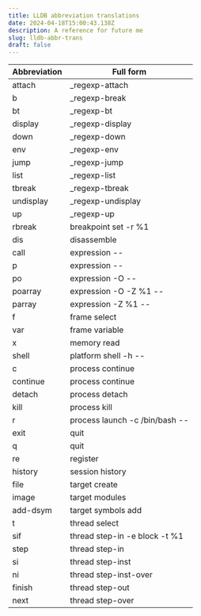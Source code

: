 ```yaml
---
title: LLDB abbreviation translations
date: 2024-04-18T15:00:43.138Z
description: A reference for future me
slug: lldb-abbr-trans
draft: false
---
```

| Abbreviation | Full form | 
|-|-|
| attach | _regexp-attach |
| b | _regexp-break |
| bt | _regexp-bt |
| display | _regexp-display |
| down | _regexp-down |
| env | _regexp-env |
| jump | _regexp-jump |
| list | _regexp-list |
| tbreak | _regexp-tbreak |
| undisplay | _regexp-undisplay |
| up | _regexp-up |
| rbreak | breakpoint set -r %1 |
| dis | disassemble |
| call | expression -- |
| p | expression -- |
| po | expression -O  -- |
| poarray | expression -O -Z %1    -- |
| parray | expression -Z %1   -- |
| f | frame select |
| var | frame variable |
| x | memory read |
| shell | platform shell -h   -- |
| c | process continue |
| continue | process continue |
| detach | process detach |
| kill | process kill |
| r | process launch -c /bin/bash -- |
| exit | quit |
| q | quit |
| re | register |
| history | session history |
| file | target create |
| image | target modules |
| add-dsym | target symbols add |
| t | thread select |
| sif | thread step-in -e block -t %1 |
| step | thread step-in |
| si | thread step-inst |
| ni | thread step-inst-over |
| finish | thread step-out |
| next | thread step-over |